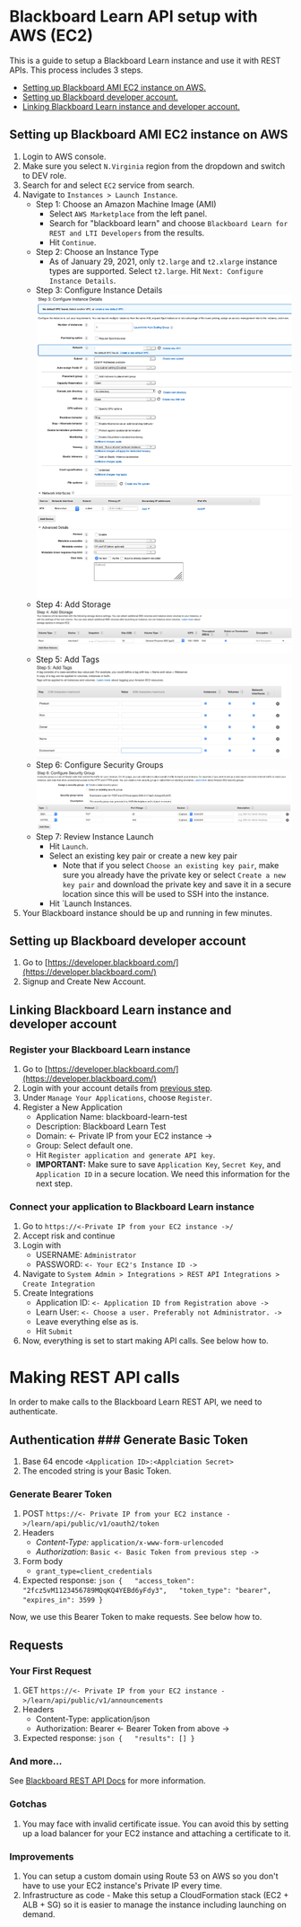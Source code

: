 # Blackboard Learn API setup with AWS (EC2)

This is a guide to setup a Blackboard Learn instance and use it with REST APIs. This process includes 3 steps.

* [Setting up Blackboard AMI EC2 instance on AWS.](#1)
* [Setting up Blackboard developer account.](#2)
* [Linking Blackboard Learn instance and developer account.](#3)


## <a name="1"></a>Setting up Blackboard AMI EC2 instance on AWS 

1. Login to AWS console.
2. Make sure you select `N.Virginia` region from the dropdown and switch to DEV role.
3. Search for and select `EC2` service from search.
4. Navigate to `Instances > Launch Instance`.
    * Step 1: Choose an Amazon Machine Image (AMI)  
        * Select `AWS Marketplace` from the left panel.
        * Search for "blackboard learn" and choose `Blackboard Learn for REST and LTI Developers` from the results.
        * Hit `Continue`.
    * Step 2: Choose an Instance Type
        * As of January 29, 2021, only `t2.large` and `t2.xlarge` instance types are supported. Select `t2.large`. Hit `Next: Configure Instance Details`.
    * Step 3: Configure Instance Details
    ![screenshot](3_configure_instance_details.png "Step 3: Configure Instance Details")
    * Step 4: Add Storage
    ![screenshot](4_add_storage.png "Step 4: Add Storage")
    * Step 5: Add Tags
    ![screenshot](5_add_tags.png "Step 5: Add Tags")
    * Step 6: Configure Security Groups
    ![screenshot](6_configure_security_groups.png "Step 6: Configure Security Groups")
    * Step 7: Review Instance Launch
        * Hit `Launch`.
        * Select an existing key pair or create a new key pair
            * Note that if you select `Choose an existing key pair`, make sure you already have the private key or select `Create a new key pair` and download the private key and save it in a secure location since this will be used to SSH into the instance.
        * Hit `Launch Instances.
5. Your Blackboard instance should be up and running in few minutes.


## <a name="2"></a>Setting up Blackboard developer account 

1. Go to [https://developer.blackboard.com/](https://developer.blackboard.com/) 
2. Signup and Create New Account. 

## <a name="3"></a>Linking Blackboard Learn instance and developer account 

### Register your Blackboard Learn instance 

1. Go to [https://developer.blackboard.com/](https://developer.blackboard.com/) 
2. Login with your account details from [previous step](#2). 
3. Under `Manage Your Applications`, choose `Register`. 
4. Register a New Application    
    * Application Name: blackboard-learn-test
    * Description: Blackboard Learn Test
    * Domain: <- Private IP from your EC2 instance ->
    * Group: Select default one.
    * Hit `Register application and generate API key`.
    * **IMPORTANT:** Make sure to save `Application Key`, `Secret Key`, and `Application ID` in a secure location. We need this information for the next step.
  
### Connect your application to Blackboard Learn instance 
  
1. Go to `https://<-Private IP from your EC2 instance ->/` 
2. Accept risk and continue 
3. Login with
    * USERNAME: `Administrator`
    * PASSWORD: `<- Your EC2's Instance ID ->`
4. Navigate to `System Admin > Integrations > REST API Integrations > Create Integration` 
5. Create Integrations    
    * Application ID: `<- Application ID from Registration above ->`
    * Learn User: `<- Choose a user. Preferably not Administrator. ->`
    * Leave everything else as is.
    * Hit `Submit`
6. Now, everything is set to start making API calls. See below how to. 
  
  
# Making REST API calls

In order to make calls to the Blackboard Learn REST API, we need to authenticate. 

## Authentication ### Generate Basic Token 

1. Base 64 encode `<Application ID>:<Applciation Secret>`
2. The encoded string is your Basic Token.

### Generate Bearer Token

1. POST `https://<- Private IP from your EC2 instance ->/learn/api/public/v1/oauth2/token`
2. Headers
    * *Content-Type:* `application/x-www-form-urlencoded`
    * *Authorization*: `Basic <- Basic Token from previous step ->`
3. Form body
    * `grant_type=client_credentials`
4. Expected response:
```json {   "access_token": "2fcz5vM1123456789MQqKQ4YEBd6yFdy3",   "token_type": "bearer",   "expires_in": 3599 } ```

Now, we use this Bearer Token to make requests. See below how to.

## Requests

### Your First Request

1. GET `https://<- Private IP from your EC2 instance ->/learn/api/public/v1/announcements`
2. Headers
    * Content-Type: application/json
    * Authorization: Bearer <- Bearer Token from above ->
3. Expected response:
```json {   "results": [] } ```

### And more...

See [Blackboard REST API Docs](https://developer.blackboard.com/portal/displayApi/Learn?version=3800.0.0) for more information.

### Gotchas

1. You may face with invalid certificate issue. You can avoid this by setting up a load balancer for your EC2 instance and attaching a certificate to it.

### Improvements

1. You can setup a custom domain using Route 53 on AWS so you don't have to use your EC2 instance's Private IP every time.
2. Infrastructure as code - Make this setup a CloudFormation stack (EC2 + ALB + SG) so it is easier to manage the instance including launching on demand.
